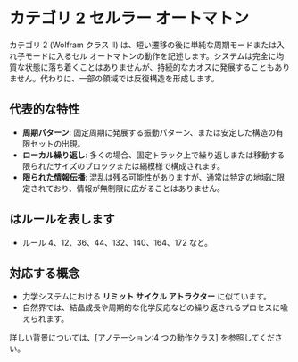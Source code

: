 # カテゴリ 2 セルラー オートマトン

カテゴリ 2 (Wolfram クラス II) は、短い遷移の後に単純な周期モードまたは入れ子モードに入るセル オートマトンの動作を記述します。システムは完全に均質な状態に落ち着くことはありませんが、持続的なカオスに発展することもありません。代わりに、一部の領域では反復構造を形成します。

## 代表的な特性

- **周期パターン**: 固定周期に発展する振動パターン、または安定した構造の有限セットの出現。
- **ローカル繰り返し**: 多くの場合、固定トラック上で繰り返しまたは移動する限られたサイズのブロックまたは縞模様で構成されます。
- **限られた情報伝播**: 混乱は残る可能性がありますが、通常は特定の地域に限定されており、情報が無制限に広がることはありません。

## はルールを表します

- ルール 4、12、36、44、132、140、164、172 など。

## 対応する概念

- 力学システムにおける **リミット サイクル アトラクター** に似ています。
- 自然界では、結晶成長や周期的な化学反応などの繰り返されるプロセスに喩えられます。

詳しい背景については、[アノテーション:4 つの動作クラス] を参照してください。